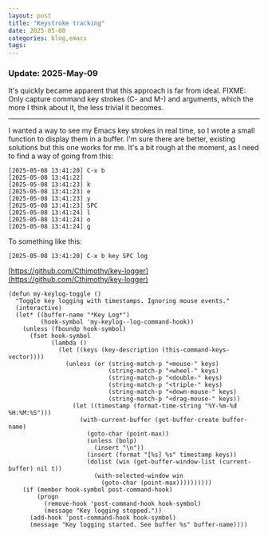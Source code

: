 ```yaml
---
layout: post
title: "Keystroke tracking"
date: 2025-05-08
categories: blog,emacs
tags: 
---
```


### Update: 2025-May-09
It's quickly became apparent that this approach is far from ideal. FIXME: Only capture command key strokes (C- and M-) and arguments,
 which the more I think about it, the less trivial it becomes.
 
 --- 

I wanted a way to see my Emacs key strokes in real time, so I wrote a small function to display them in a buffer.
I'm sure there are better, existing solutions but this one works for me. It's a bit rough at the moment, as I need to find a way of
 going from this:

```
[2025-05-08 13:41:20] C-x b
[2025-05-08 13:41:22] 
[2025-05-08 13:41:23] k
[2025-05-08 13:41:23] e
[2025-05-08 13:41:23] y
[2025-05-08 13:41:23] SPC
[2025-05-08 13:41:24] l
[2025-05-08 13:41:24] o
[2025-05-08 13:41:24] g 
```
To something like this:
```
[2025-05-08 13:41:20] C-x b key SPC log
```

[https://github.com/Cthimothy/key-logger](https://github.com/Cthimothy/key-logger)

```
(defun my-keylog-toggle ()
  "Toggle key logging with timestamps. Ignoring mouse events."
  (interactive)
  (let* ((buffer-name "*Key Log*")
         (hook-symbol 'my-keylog--log-command-hook))
    (unless (fboundp hook-symbol)
      (fset hook-symbol
            (lambda ()
              (let ((keys (key-description (this-command-keys-vector))))
                (unless (or (string-match-p "<mouse-" keys)
                            (string-match-p "<wheel-" keys)
                            (string-match-p "<double-" keys)
                            (string-match-p "<triple-" keys)
                            (string-match-p "<down-mouse-" keys)
                            (string-match-p "<drag-mouse-" keys))
                  (let ((timestamp (format-time-string "%Y-%m-%d %H:%M:%S")))
                    (with-current-buffer (get-buffer-create buffer-name)
                      (goto-char (point-max))
                      (unless (bolp)
                        (insert "\n"))
                      (insert (format "[%s] %s" timestamp keys))
                      (dolist (win (get-buffer-window-list (current-buffer) nil t))
                        (with-selected-window win
                          (goto-char (point-max))))))))))
    (if (member hook-symbol post-command-hook)
        (progn
          (remove-hook 'post-command-hook hook-symbol)
          (message "Key logging stopped."))
      (add-hook 'post-command-hook hook-symbol)
      (message "Key logging started. See buffer %s" buffer-name))))
```
